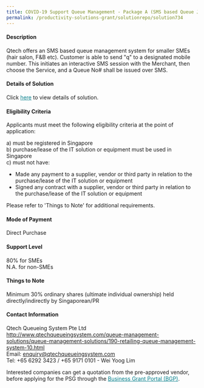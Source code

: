 ```yaml
---
title: COVID-19 Support Queue Management - Package A (SMS based Queue Joining)
permalink: /productivity-solutions-grant/solutionrepo/solution734
---
```


#### Description

Qtech offers an SMS based queue management system for smaller SMEs (hair salon, F&B etc). Customer is able to send "q" to a designated mobile number. This initiates an interactive SMS session with the Merchant, then choose the Service, and a Queue No# shall be issued over SMS.


#### Details of Solution

Click <a href='https://govassist.gobusiness.gov.sg/images/psg/QTech_Annex_3_Part_1.pdf' style='color:#037e8a'>here</a> to view details of solution.

#### Eligibility Criteria

Applicants must meet the following eligibility criteria at the point of application:

a) must be registered in Singapore <br>
b) purchase/lease of the IT solution or equipment must be used in Singapore <br>
c) must not have:
- Made any payment to a supplier, vendor or third party in relation to the purchase/lease of the IT solution or equipment
- Signed any contract with a supplier, vendor or third party in relation to the purchase/lease of the IT solution or equipment

Please refer to 'Things to Note' for additional requirements.

#### Mode of Payment
Direct Purchase

#### Support Level
80% for SMEs <br>
N.A. for non-SMEs

#### Things to Note
Minimum 30% ordinary shares (ultimate individual ownership) held directly/indirectly by Singaporean/PR

#### Contact Information
Qtech Queueing System Pte Ltd<br>http://www.qtechqueueingsystem.com/queue-management-solutions/queue-management-solutions/190-retailing-queue-management-system-10.html<br>Email: enquiry@qtechqueueingsystem.com<br>Tel: +65 6292 3423 / +65 9171 0101 - Wei Yoog Lim

Interested companies can get a quotation from the pre-approved vendor, before applying for the PSG through the <a target='_blank' style='color:#037e8a' href='https://www.businessgrants.gov.sg/'>Business Grant Portal (BGP)</a>.
